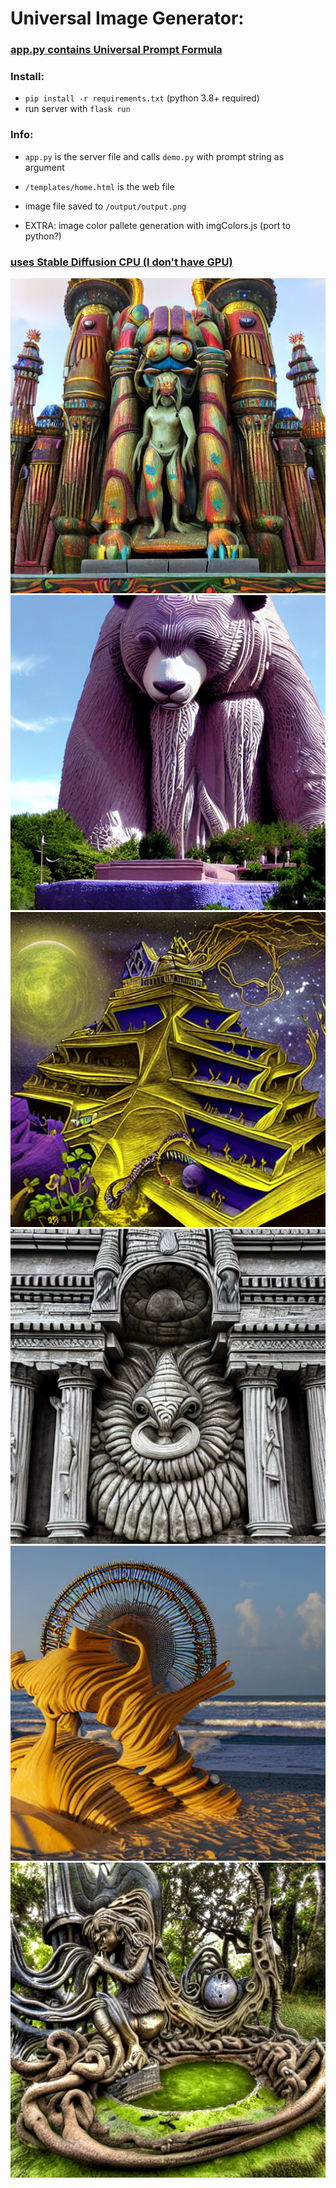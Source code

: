 # Universal Image Generator:

### [app.py contains Universal Prompt Formula](https://github.com/tboie/universal_image_generator/blob/master/app.py)

### Install:

- `pip install -r requirements.txt` (python 3.8+ required)
- run server with `flask run`

### Info:

- `app.py` is the server file and calls `demo.py` with prompt string as argument
- `/templates/home.html` is the web file
- image file saved to `/output/output.png`

- EXTRA: image color pallete generation with imgColors.js (port to python?)

### [uses Stable Diffusion CPU (I don't have GPU)](https://github.com/bes-dev/stable_diffusion.openvino)

![example 1](/examples/1.png?raw=true)
![example 2](/examples/2.png?raw=true)
![example 3](/examples/3.png?raw=true)
![example 4](/examples/4.png?raw=true)
![example 5](/examples/5.png?raw=true)
![example 6](/examples/6.png?raw=true)
